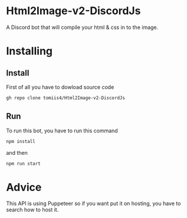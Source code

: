 # Html2Image-v2-DiscordJs
A Discord bot that will compile your html &amp; css in to the image.

# Installing
## Install
First of all you have to dowload source code
```bash
gh repo clone tomiis4/Html2Image-v2-DiscordJs
```

## Run
To run this bot, you have to run this command
```bash
npm install
```
and then
```bash
npm run start
```
# Advice
This API is using Puppeteer so if you want put it on hosting, you have to search how to host it.
